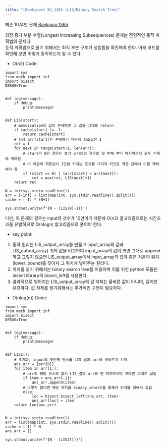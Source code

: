 ```yaml
---
title: "[Baekjoon] BJ_1365 (LIS/Binary Search Tree)"
---
```


백준 1074번 문제 [Baekjoon 1365](https://www.acmicpc.net/problem/1365)

최장 증가 부분 수열(Longest Increasing Subsequences) 문제는 전형적인 동적 계획법의 문제다.  
동적 계획법으로 풀기 위해서는 최적 부분 구조가 성립함을 확인해야 한다.
아래 코드를 확인해 보면 어떻게 동작하는지 알 수 있다.

* O(n2) Code:  

```
import sys
from math import inf
import bisect
DEBUG=True


def log(message):
    if debug:
        print(message)


def LIS(start):
    # memoization의 값이 존재하면 그 값을 그대로 return
    if cache[start] != -1:
        return cache[start]
    # 항상 arr[start]는 존재하기 때문에 최소값은 1
    ret = 1
    for next in range(start+1, len(arr)):
        # start가 0인 경우는 초기 스타트의 경우로 첫 번째 부터 마지막까지 모두 수행해 줘야함
        # 이 때문에 최종값이 1만큼 커지는 효과를 가지게 되므로 최종 값에서 이를 제외해야 함
        if (start == 0) | (arr[start] < arr[next]):
            ret = max(ret, LIS(next)+1)
    return ret

N = int(sys.stdin.readline())
arr = [-inf] + list(map(int, sys.stdin.readline().split()))
cache = [-1] * (N+1)

sys.stdout.write(f'{N - (LIS(0)-1)}')
```

다만, 이 문제의 경우는 input의 갯수가 10만이기 때문에 O(n2) 알고리즘으로는 시간초과를 유발하므로 O(nlogn) 알고리즘으로 풀어야 한다.

* key point:  
1) 동작 원리는 LIS_output_array를 만들고 input_array의 값과 LIS_output_array[-1]의 값을 비교하여 input_array의 값이 크면 그대로 append하고 그렇지 않으면 LIS_output_array에서 input_array의 값이 같은 처음의 위치(lower_bound)를 찾아서 그 위치에 넣어주는 원리다.  
2) 위치를 찾기 위해서는 binary search tree를 이용하며 이를 위한 python 모듈은 bisect library의 bisect_left를 사용한다.  
3) 결과적으로 얻어지는 LIS_output_array의 값 자체는 올바른 값이 아니며, 길이만 유효하다. 값 자체를 얻기위해서는 추가적인 구현이 필요하다.  

* O(nlog(n)) Code:  

```
import sys
from math import inf
import bisect
DEBUG=True


def log(message):
    if debug:
        print(message)


def LIS2():
    # 초기화, input의 첫번째 원소를 LIS 결과 arr에 넣어주고 시작
    ans_arr = [arr[0]]
    for item in arr[1:]:
        # arr의 해당 요소의 값이 LIS_결과 arr의 맨 마지막보다 크다면 그대로 삽입
        if item > ans_arr[-1]:
            ans_arr.append(item)
        # 그렇지 않다면 해당 위치를 binary_search를 통해서 위치를 정해서 삽입
        else:
            loc = bisect.bisect_left(ans_arr, item)
            ans_arr[loc] = item
    return len(ans_arr)


N = int(sys.stdin.readline())
arr = list(map(int, sys.stdin.readline().split()))
cache = [-1] * N
ans_arr = []

sys.stdout.write(f'{N - (LIS2())}')



```
